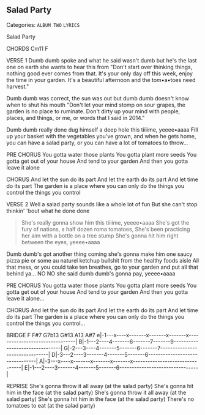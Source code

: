 ## Salad Party
Categories: `ALBUM TWO` `LYRICS`

Salad Party

CHORDS
Cm11    F

VERSE 1
Dumb dumb spoke and what he said wasn't dumb
but he's the last one on earth she wants to hear this from
"Don't start over thinking things, nothing good ever comes from that.
It's your only day off this week, enjoy the time in your garden.
It's a beautiful afternoon and the tom•a•toes need harvest."

Dumb dumb was correct, the sun was out
but dumb dumb doesn't know when to shut his mouth
"Don't let your mind stomp on sour grapes, the garden is no place to ruminate.
Don't dirty up your mind with people, places, and things, 
or me, or words that I said in 2014."

Dumb dumb really done dug himself a deep hole this tiiiime, yeeee•aaaa
Fill up your basket with the vegetables you've grown,
and when he gets home, you can have a salad party,
or you can have a lot of tomatoes to throw...

PRE CHORUS
You gotta water those plants
You gotta plant more seeds
You gotta get out of your house
And tend to your garden
And then you gotta leave it alone

CHORUS
And let the sun do its part
And let the earth do its part
And let time do its part
The garden is a place where you can only do the things you control 
the things you control

VERSE 2
Well a salad party sounds like a whole lot of fun
But she can't stop thinkin' 'bout what he done done 
<!-- alt: "but her whole day's ruined cos of what dumb dumb done done" -->
> She's really gonna show him this tiiiime, yeeee•aaaa
She's got the fury of nations, a half dozen roma tomatoes,
She's been practicing her aim with a bottle on a tree stump
She's gonna hit him right between the eyes, yeeee•aaaa

Dumb dumb's got another thing coming
she's gonna make him one saucy pizza pie
or some au naturel ketchup bullshit from the healthy foods aisle
All that mess, or you could take ten breathes, 
go to your garden and put all that behind ya...
NO NO she said dumb dumb's gonna pay, yeeee•aaaa

PRE CHORUS
You gotta water those plants
You gotta plant more seeds
You gotta get out of your house
And tend to your garden
And then you gotta leave it alone...

CHORUS
And let the sun do its part
And let the earth do its part
And let time do its part
The garden is a place where you can only do the things you control 
the things you control...

BRIDGE
   F   F#7  G7b13   G#13    A13     A#7
e|-1---x----x-------x-------x-------x--------------------------------|
B|-1---2----4-------6-------7-------9--------------------------------|
G|-2---3----4-------5-------6-------7--------------------------------|
D|-3---2----3-------4-------5-------6--------------------------------|
A|-3---x----x-------x-------x-------x--------------------------------|
E|-1---2----3-------4-------5-------6--------------------------------|

REPRISE
She's gonna throw it all away (at the salad party)
She's gonna hit him in the face (at the salad party)
She's gonna throw it all away (at the salad party)
She's gonna hit him in the face (at the salad party)
There's no tomatoes to eat (at the salad party)
